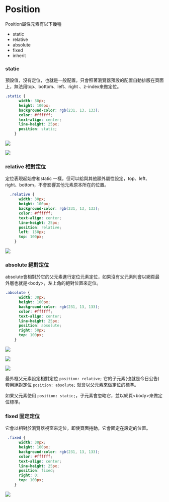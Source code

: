 # Position

Position屬性元素有以下幾種

* static 
* relative
* absolute
* fixed
* inherit

### static

預設值，沒有定位，也就是一般配置。只會照著瀏覽器預設的配置自動排版在頁面上，無法用top、bottom、left、right 、z-index來做定位。

```css
.static {
      width: 30px;
      height: 100px;
      background-color: rgb(231, 13, 133);
      color: #ffffff;
      text-align: center;
      line-height: 25px;
      position: static;
    }
```

![](.gitbook/assets/static.jpg)

![](.gitbook/assets/image%20%285%29.png)

### relative 相對定位

定位表現起始會和static 一樣，但可以給與其他額外屬性設定，top、left、right、bottom，不會影響其他元素原本所在的位置。



```css
  .relative {
      width: 30px;
      height: 100px;
      background-color: rgb(231, 13, 133);
      color: #ffffff;
      text-align: center;
      line-height: 25px;
      position: relative;
      left: 150px;
      top: 100px;
    }
```

![](.gitbook/assets/image%20%281%29.png)

### absolute 絕對定位

absolute會相對於它的父元素進行定位元素定位，如果沒有父元素則會以網頁最外層也就是&lt;body&gt;，左上角的絕對位置來定位。

```css
.absolute {
      width: 30px;
      height: 100px;
      background-color: rgb(231, 13, 133);
      color: #ffffff;
      text-align: center;
      line-height: 25px;
      position: absolute;
      right: 50px;
      top: 100px;
    }
```

![](.gitbook/assets/image%20%289%29.png)

![](.gitbook/assets/image%20%2839%29.png)

![](.gitbook/assets/image%20%287%29.png)

最外框父元素設定相對定位 `position: relative;` 它的子元素\(也就是今日公告\)套用絕對定位 `position: absolute;` 就會以父元素來做定位的標準。

如果父元素使用 `position: static;`，子元素會忽略它，並以網頁&lt;body&gt;來做定位標準。

### fixed 固定定位

它會以相對於瀏覽器視窗來定位，即使頁面捲動，它會固定在設定的位置。

```css
 .fixed {
      width: 30px;
      height: 100px;
      background-color: rgb(231, 13, 133);
      color: #ffffff;
      text-align: center;
      line-height: 25px;
      position: fixed;
      right: 0;
      top: 100px;
    }
```

![](.gitbook/assets/image%20%284%29.png)




